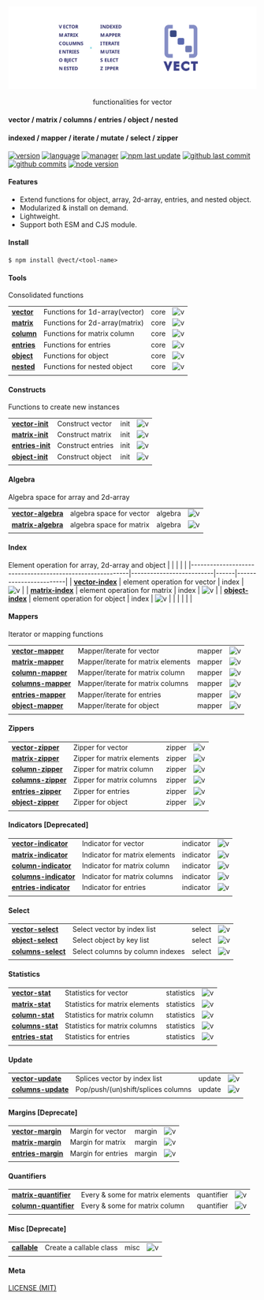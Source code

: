 <div style="text-align:center">
	<img alt="banner" src="./media/vect-banner.svg"/>
    <p style="text-align:center">functionalities for vector</p>
</div>

#### vector / matrix / columns / entries / object / nested

#### indexed / mapper / iterate / mutate / select / zipper

[![version](https://img.shields.io/npm/v/@vect/math?logo=npm&style=flat-square)]()
[![language](https://img.shields.io/github/languages/top/crostab/vect?logo=javascript&style=flat-square)][url-github]
[![manager](https://img.shields.io/badge/manager-pnpm-F69220?logo=pnpm&logoColor=EEE&style=flat-square)][url-github]
[![npm last update](https://img.shields.io/npm/last-update/%40vect%2Fvector?logo=npm&style=flat-square)]()
[![github last commit](https://img.shields.io/github/last-commit/crostab/vect?logo=github&style=flat-square)][url-github]
[![github commits](https://img.shields.io/github/commit-activity/t/crostab/vect?logo=github&style=flat-square)][url-github]
[![node version](https://img.shields.io/node/v/@vect/vector/latest?logo=node.js&style=flat-square)]()

[//]: <> (Link)

[url-github]: https://github.com/hoyeungw/vect

[url-npm]: https://npmjs.org/package/@vect/vector

#### Features

- Extend functions for object, array, 2d-array, entries, and nested object.
- Modularized & install on demand.
- Lightweight.
- Support both ESM and CJS module.

#### Install

```console
$ npm install @vect/<tool-name>
```

#### Tools

Consolidated functions

|                                      |                                |      |                  |
|--------------------------------------|--------------------------------|------|------------------|
| [**vector**](packages/core/vector)   | Functions for 1d-array(vector) | core | ![v][vector-dm]  |
| [**matrix**](packages/core/matrix)   | Functions for 2d-array(matrix) | core | ![v][matrix-dm]  |
| [**column**](packages/core/column)   | Functions for matrix column    | core | ![v][column-dm]  |
| [**entries**](packages/core/entries) | Functions for entries          | core | ![v][entries-dm] |
| [**object**](packages/core/object)   | Functions for object           | core | ![v][object-dm]  |
| [**nested**](packages/core/column)   | Functions for nested object    | core | ![v][nested-dm]  |
|                                      |                                |      |                  |

[//]: <> (Local routes)

[vector-dm]: https://flat.badgen.net/npm/dm/@vect/vector

[matrix-dm]: https://flat.badgen.net/npm/dm/@vect/matrix

[column-dm]: https://flat.badgen.net/npm/dm/@vect/column

[entries-dm]: https://flat.badgen.net/npm/dm/@vect/entries

[object-dm]: https://flat.badgen.net/npm/dm/@vect/object

[nested-dm]: https://flat.badgen.net/npm/dm/@vect/nested

#### Constructs

Functions to create new instances

|                                                     |                   |      |                       |
|-----------------------------------------------------|-------------------|------|-----------------------|
| [**vector-init**](packages/construct/vector-init)   | Construct vector  | init | ![v][vector-init-dm]  |
| [**matrix-init**](packages/construct/matrix-init)   | Construct matrix  | init | ![v][matrix-init-dm]  |
| [**entries-init**](packages/construct/entries-init) | Construct entries | init | ![v][entries-init-dm] |
| [**object-init**](packages/construct/object-init)   | Construct object  | init | ![v][object-init-dm]  |
|                                                     |                   |      |                       |

[//]: <> (Local routes)

[vector-init-dm]: https://flat.badgen.net/npm/dm/@vect/vector-init

[matrix-init-dm]: https://flat.badgen.net/npm/dm/@vect/matrix-init

[entries-init-dm]: https://flat.badgen.net/npm/dm/@vect/entries-init

[object-init-dm]: https://flat.badgen.net/npm/dm/@vect/object-init

#### Algebra

Algebra space for array and 2d-array

|                                                       |                          |         |                         |
|-------------------------------------------------------|--------------------------|---------|-------------------------|
| [**vector-algebra**](packages/algebra/vector-algebra) | algebra space for vector | algebra | ![v][vector-algebra-dm] |
| [**matrix-algebra**](packages/algebra/matrix-algebra) | algebra space for matrix | algebra | ![v][matrix-algebra-dm] |
|                                                       |                          |         |                         |

[//]: <> (Local routes)

[vector-algebra-dm]: https://flat.badgen.net/npm/dm/@vect/vector-algebra

[matrix-algebra-dm]: https://flat.badgen.net/npm/dm/@vect/matrix-algebra

#### Index

Element operation for array, 2d-array and object
| | | | |
|----------------------------------------------------------|--------------------------|------|------------------------|
| [**vector-index**](packages/index/vector-index)    | element operation for vector | index | ![v][vector-index-dm]   |
| [**matrix-index**](packages/index/matrix-index)    | element operation for matrix | index | ![v][matrix-index-dm]   |
| [**object-index**](packages/index/object-index)    | element operation for object | index | ![v][object-index-dm]   |
| | | | |

[//]: <> (Local routes)

[vector-index-dm]: https://flat.badgen.net/npm/dm/@vect/vector-index

[matrix-index-dm]: https://flat.badgen.net/npm/dm/@vect/matrix-index

[object-index-dm]: https://flat.badgen.net/npm/dm/@vect/object-index

#### Mappers

Iterator or mapping functions

|                                                      |                                    |        |                         |
|------------------------------------------------------|------------------------------------|--------|-------------------------|
| [**vector-mapper**](packages/mapper/vector-mapper)   | Mapper/iterate for vector          | mapper | ![v][vector-mapper-dm]  |
| [**matrix-mapper**](packages/mapper/matrix-mapper)   | Mapper/iterate for matrix elements | mapper | ![v][matrix-mapper-dm]  |
| [**column-mapper**](packages/mapper/column-mapper)   | Mapper/iterate for matrix column   | mapper | ![v][column-mapper-dm]  |
| [**columns-mapper**](packages/mapper/columns-mapper) | Mapper/iterate for matrix columns  | mapper | ![v][columns-mapper-dm] |
| [**entries-mapper**](packages/mapper/entries-mapper) | Mapper/iterate for entries         | mapper | ![v][entries-mapper-dm] |
| [**object-mapper**](packages/mapper/object-mapper)   | Mapper/iterate for object          | mapper | ![v][object-mapper-dm]  |
|                                                      |                                    |        |                         |

[//]: <> (Local routes)

[vector-mapper-dm]: https://flat.badgen.net/npm/dm/@vect/vector-mapper

[matrix-mapper-dm]: https://flat.badgen.net/npm/dm/@vect/matrix-mapper

[column-mapper-dm]: https://flat.badgen.net/npm/dm/@vect/column-mapper

[columns-mapper-dm]: https://flat.badgen.net/npm/dm/@vect/columns-mapper

[entries-mapper-dm]: https://flat.badgen.net/npm/dm/@vect/entries-mapper

[object-mapper-dm]: https://flat.badgen.net/npm/dm/@vect/object-mapper

#### Zippers

|                                                      |                            |        |                         |
|------------------------------------------------------|----------------------------|--------|-------------------------|
| [**vector-zipper**](packages/zipper/vector-zipper)   | Zipper for vector          | zipper | ![v][vector-zipper-dm]  |
| [**matrix-zipper**](packages/zipper/matrix-zipper)   | Zipper for matrix elements | zipper | ![v][matrix-zipper-dm]  |
| [**column-zipper**](packages/zipper/column-zipper)   | Zipper for matrix column   | zipper | ![v][column-zipper-dm]  |
| [**columns-zipper**](packages/zipper/columns-zipper) | Zipper for matrix columns  | zipper | ![v][columns-zipper-dm] |
| [**entries-zipper**](packages/zipper/entries-zipper) | Zipper for entries         | zipper | ![v][entries-zipper-dm] |
| [**object-zipper**](packages/zipper/object-zipper)   | Zipper for object          | zipper | ![v][object-zipper-dm]  |
|                                                      |                            |        |                         |

[//]: <> (Local routes)

[vector-zipper-dm]: https://flat.badgen.net/npm/dm/@vect/vector-zipper

[matrix-zipper-dm]: https://flat.badgen.net/npm/dm/@vect/matrix-zipper

[column-zipper-dm]: https://flat.badgen.net/npm/dm/@vect/column-zipper

[columns-zipper-dm]: https://flat.badgen.net/npm/dm/@vect/columns-zipper

[entries-zipper-dm]: https://flat.badgen.net/npm/dm/@vect/entries-zipper

[object-zipper-dm]: https://flat.badgen.net/npm/dm/@vect/object-zipper

#### Indicators [Deprecated]

|                                                              |                               |           |                            |
|--------------------------------------------------------------|-------------------------------|-----------|----------------------------|
| [**vector-indicator**](archive/indicator/vector-indicator)   | Indicator for vector          | indicator | ![v][vector-indicator-dm]  |
| [**matrix-indicator**](archive/indicator/matrix-indicator)   | Indicator for matrix elements | indicator | ![v][matrix-indicator-dm]  |
| [**column-indicator**](archive/indicator/column-indicator)   | Indicator for matrix column   | indicator | ![v][column-indicator-dm]  |
| [**columns-indicator**](archive/indicator/columns-indicator) | Indicator for matrix columns  | indicator | ![v][columns-indicator-dm] |
| [**entries-indicator**](archive/indicator/entries-indicator) | Indicator for entries         | indicator | ![v][entries-indicator-dm] |
|                                                              |                               |           |                            |

[//]: <> (Local routes)

[vector-indicator-dm]: https://flat.badgen.net/npm/dm/@vect/vector-indicator

[matrix-indicator-dm]: https://flat.badgen.net/npm/dm/@vect/matrix-indicator

[column-indicator-dm]: https://flat.badgen.net/npm/dm/@vect/column-indicator

[columns-indicator-dm]: https://flat.badgen.net/npm/dm/@vect/columns-indicator

[entries-indicator-dm]: https://flat.badgen.net/npm/dm/@vect/entries-indicator

#### Select

|                                                      |                                  |        |                         |
|------------------------------------------------------|----------------------------------|--------|-------------------------|
| [**vector-select**](packages/select/vector-select)   | Select vector by index list      | select | ![v][vector-select-dm]  |
| [**object-select**](packages/select/object-select)   | Select object by key list        | select | ![v][object-select-dm]  |
| [**columns-select**](packages/select/columns-select) | Select columns by column indexes | select | ![v][columns-select-dm] |
|                                                      |                                  |        |                         |

[//]: <> (Local routes)

[vector-select-dm]: https://flat.badgen.net/npm/dm/@vect/vector-select

[object-select-dm]: https://flat.badgen.net/npm/dm/@vect/object-select

[columns-select-dm]: https://flat.badgen.net/npm/dm/@vect/columns-select

#### Statistics

|                                                             |                                |            |                       |
|-------------------------------------------------------------|--------------------------------|------------|-----------------------|
| [**vector-stat**](archive/pkg-indicator/vector-indicator)   | Statistics for vector          | statistics | ![v][vector-stat-dm]  |
| [**matrix-stat**](archive/pkg-indicator/matrix-indicator)   | Statistics for matrix elements | statistics | ![v][matrix-stat-dm]  |
| [**column-stat**](archive/pkg-indicator/column-indicator)   | Statistics for matrix column   | statistics | ![v][column-stat-dm]  |
| [**columns-stat**](archive/pkg-indicator/columns-indicator) | Statistics for matrix columns  | statistics | ![v][columns-stat-dm] |
| [**entries-stat**](archive/pkg-indicator/entries-indicator) | Statistics for entries         | statistics | ![v][entries-stat-dm] |
|                                                             |                                |            |                       |

[//]: <> (Local routes)

[vector-stat-dm]: https://flat.badgen.net/npm/dm/@vect/vector-stat

[matrix-stat-dm]: https://flat.badgen.net/npm/dm/@vect/matrix-stat

[column-stat-dm]: https://flat.badgen.net/npm/dm/@vect/column-stat

[columns-stat-dm]: https://flat.badgen.net/npm/dm/@vect/columns-stat

[entries-stat-dm]: https://flat.badgen.net/npm/dm/@vect/entries-stat

#### Update

|                                                      |                                    |        |                         |
|------------------------------------------------------|------------------------------------|--------|-------------------------|
| [**vector-update**](packages/update/vector-update)   | Splices vector by index list       | update | ![v][vector-update-dm]  |
| [**columns-update**](packages/update/columns-update) | Pop/push/(un)shift/splices columns | update | ![v][columns-update-dm] |
|                                                      |                                    |        |                         |

[//]: <> (Local routes)

[vector-update-dm]: https://flat.badgen.net/npm/dm/@vect/vector-update

[columns-update-dm]: https://flat.badgen.net/npm/dm/@vect/columns-update

#### Margins [Deprecate]

|                                                         |                    |        |                         |
|---------------------------------------------------------|--------------------|--------|-------------------------|
| [**vector-margin**](archive/pkg-margin/vector-margin)   | Margin for vector  | margin | ![v][vector-margin-dm]  |
| [**matrix-margin**](archive/pkg-margin/matrix-margin)   | Margin for matrix  | margin | ![v][matrix-margin-dm]  |
| [**entries-margin**](archive/pkg-margin/entries-margin) | Margin for entries | margin | ![v][entries-margin-dm] |
|                                                         |                    |        |                         |

[//]: <> (Local routes)

[vector-margin-dm]: https://flat.badgen.net/npm/dm/@vect/vector-margin

[matrix-margin-dm]: https://flat.badgen.net/npm/dm/@vect/matrix-margin

[entries-margin-dm]: https://flat.badgen.net/npm/dm/@vect/entries-margin

#### Quantifiers

|                                                                   |                                  |            |                            |
|-------------------------------------------------------------------|----------------------------------|------------|----------------------------|
| [**matrix-quantifier**](archive/pkg-quantifier/matrix-quantifier) | Every & some for matrix elements | quantifier | ![v][matrix-quantifier-dm] |
| [**column-quantifier**](archive/pkg-quantifier/column-quantifier) | Every & some for matrix column   | quantifier | ![v][column-quantifier-dm] |
|                                                                   |                                  |            |                            |

[//]: <> (Local routes)

[matrix-quantifier-dm]: https://flat.badgen.net/npm/dm/@vect/matrix-quantifier

[column-quantifier-dm]: https://flat.badgen.net/npm/dm/@vect/column-quantifier

#### Misc [Deprecate]

|                                  |                         |      |                   |
|----------------------------------|-------------------------|------|-------------------|
| [**callable**](archive/callable) | Create a callable class | misc | ![v][callable-dm] |
|                                  |                         |      |                   |

[//]: <> (Local routes)

[callable-dm]: https://flat.badgen.net/npm/dm/@vect/vector-mapper

#### Meta

[LICENSE (MIT)](LICENSE)
